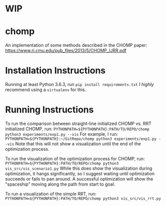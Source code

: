 # WIP

# chomp
An implementation of some methods described in the CHOMP paper: https://www.ri.cmu.edu/pub_files/2013/5/CHOMP_IJRR.pdf

# Installation Instructions
Running at least Python 3.6.3, run `pip install requirements.txt`
I *highly* recommend using a `virtualenv` for this.

# Running Instructions
To run the comparison between straight-line initialized CHOMP vs. RRT initialized CHOMP, run:
`PYTHONPATH=${PYTHONPATH}:PATH/TO/REPO/chomp python3 experiments/exp1.py --vis`
For example, I run: `PYTHONPATH=${PYTHONPATH}:~/GitRepo/chomp python3 experiments/exp1.py --vis`
Note that this will not show a visualization until the end of the optimization process.

To run the visualization of the optimization process for CHOMP, run:
`PYTHONPATH=${PYTHONPATH}:PATH/TO/REPO/chomp python3 vis_src/vis_scenario1.py`
While this does show the visualization during optimization, it hangs significantly, so I suggest waiting until optimization succeeds or fails to pan around.
A successful optimization will show the "spaceship" moving along the path from start to goal.

To run a visualization of the simple RRT, run:
`PYTHONPATH=${PYTHONPATH}:PATH/TO/REPO/chomp python3 vis_src/vis_rrt.py`
